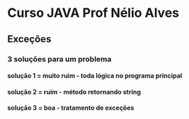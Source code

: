# Curso JAVA Prof Nélio Alves
## Exceções
### 3 soluções para um problema

#### solução 1 = muito ruim - toda lógica no programa principal
#### solução 2 = ruim - método retornando string
#### solução 3 = boa - tratamento de exceções
